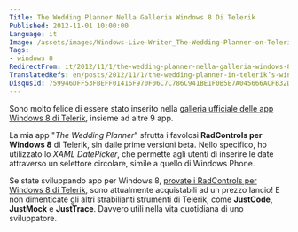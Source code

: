 ```yaml
---
Title: The Wedding Planner Nella Galleria Windows 8 Di Telerik
Published: 2012-11-01 10:00:00
Language: it
Image: /assets/images/Windows-Live-Writer_The-Wedding-Planner-on-Teleriks-showcase_DECA_telerik showcase_3.png
Tags:
- windows 8
RedirectFrom: it/2012/11/1/the-wedding-planner-nella-galleria-windows-8-di-telerik.aspx
TranslatedRefs: en/posts/2012/11/1/the-wedding-planner-in-telerik’s-windows-8-apps-showcase.md
DisqusId: 759946DFF53FBEFF01416F970F06C7C786C941BE1F0B5E7A045666ACFB32D201
---
```

Sono molto felice di essere stato inserito nella <a href="http://www.telerik.com/products/windows-8/showcases.aspx" target="_blank">galleria ufficiale delle app Windows 8 di Telerik</a>, insieme ad altre 9 app.

La mia app "*The Wedding Planner*" sfrutta i favolosi **RadControls per Windows 8** di Telerik, sin dalle prime versioni beta. Nello specifico, ho utilizzato lo *XAML DatePicker*, che permette agli utenti di inserire le date attraverso un selettore circolare, simile a quello di Windows Phone.

Se state sviluppando app per Windows 8, <a href="http://www.telerik.com/products/windows-8/overview.aspx" target="_blank">provate i RadControls per Windows 8 di Telerik</a>, sono attualmente acquistabili ad un prezzo lancio! E non dimenticate gli altri strabilianti strumenti di Telerik, come **JustCode**, **JustMock** e **JustTrace**. Davvero utili nella vita quotidiana di uno sviluppatore.
